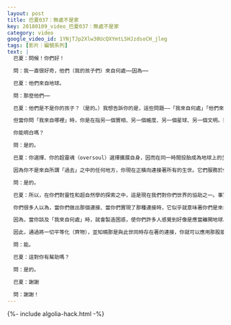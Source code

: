 ```yaml
---
layout: post
title: 巴夏037：無處不是家
key: 20180109_video_巴夏037：無處不是家
category: video
google_video_id: 1YNjTJp2Xlw30UcQXYmtLSHJzdsoCH_jleg
tags: [影片｜編號系列]
text: |
  巴夏：問候！你們好！

  問：我一直很好奇，他們（我的孩子們）來自何處⋯⋯因為⋯⋯

  巴夏：他們來自地球。

  問：那麼他們⋯⋯

  巴夏：他們是不是你的孩子？（是的。）我想告訴你的是，這些問題——「我來自何處」「他們來自何處」，在形而上學的學問中，真的是一種極為過時的理解。你來自靈（sprite）。如果你想要有一個具體的起源，那麼，你來自「一切萬有」（All-That-Is）的源頭。

  但當你問「我來自哪裡」時，你是在指另一個實相、另一個維度、另一個星球、另一個文明。我的回答是：你是來自地球，因為它是你在物質層面上出生的地方。而你真正想問的是——既然所有的生世同時存在著，既然萬事萬物同時存在著，你怎麼可能從任何其他的地方到來此處呢？

  你能明白嗎？

  問：是的。

  巴夏：你選擇、你的超靈魂（oversoul）選擇擴展自身，因而在同一時間投胎成為地球上的生命。這個超靈魂在其他面向，其他的地球生世，其他的文明以及實相的其他領域中亦擁有其他的自身擴展，而它們同時存在著。所以，當你問及「我來自何處時」，其實換句話說，用更加現代的語句來表達即是「此時此刻，我的這個生世，在與哪些同時存在的其他實相連接著，與哪些服務於我，助我定義我此生選擇要探索的主題的實相連接著？」這才是你真正所問。

  因為你不是來自所謂「過去」之中的任何地方，你現在正橫向連接著所有的生世。它們服務於你的這一世。與此同時，你其他的生世也都在做著相互的橫向連接，它們與你此生的經驗相連，來幫助、協助它們自己。它們「下載」一些可能與他們的生世之經驗有關的信息，這一切在同一時間進行著。（註：你也在下載，相互下載）能夠明白嗎？

  問：是的。

  巴夏：所以，在你們對靈性和超自然學的探索之中，這是現在我們對你們世界的協助之一。事實上，你們的某些定義在很多方面已經非常過時了，由於你們設計問題的方式，由於你們設計觀點的方式，那些定義本身就會讓你們的內心產生困惑。例如問道「我來自何處」。當你理解「萬物皆存在於同一時刻」時，那個問題就變得毫無意義。你會理解，你來自此刻-此處（hereand now），你會理解，你能覺知到的其它地方，是因為你變得更能覺知那些存在。而當你問及「我來自何處」時，那只不過是由於你的意識擴展到了一個程度，使得你變得能覺知到那些你與之相連的地方所致。

  你們很多人以為，當你們做出那個連接、當你們實現了那種連接時，它似乎就意味著你們是來自那裡。它真正意味的是你正變得越來越能覺知到你與那個地方的連接，明白嗎？（是的。）但既然你已選擇此生投胎地球，那麼，與那些與其他地方相連接的意義，都是為了讓你更加覺醒，更加意識到那些你從其他同時存在的平行生世中提取來的與你相關的信息，並讓你更有意識地去使用那個信息、使用那個能量，將它帶入地球。這就是在這個轉變時期裡，你要如何協助（揚升進程）的重點。

  因為，當你談及「我來自何處」時，就會製造困惑，使你們許多人感覺到好像是應當離開地球、回到「家鄉」，真相是：無處不是家。（home is everywhere）你是永恆的，你是無限的，你就是「全是」與「全在」。你所在之處即是家。所以，如果你將你的定義合理化、現代化，那將不是關於與地球分離、以試圖去到某處，或重新連接到你認為你來自的地方——那些你判定為比你所在之處（地球）更好的地方——而實際不是，它們只是不同罷了。

  因此，通過將一切平等化（齊物），並知曉那是與此世同時存在著的連接，你就可以應用那股能量去帶來那個振動。如果你更喜歡那個代表著其他生世的振動的話，你可以通過自身將那個振動帶入地球，並將其作為「你」在地球上的版本，以那個方式——那個其他的連接，那個其他的生世，那個其他的存有之方式去生活。而由此，得以讓全世界將你看作一個活生生的例子，一個能量的投射，讓他們明白自己亦可以做出這樣的選擇。這樣說能明白嗎？

  問：能。

  巴夏：這對你有幫助嗎？

  問：是的。

  巴夏：謝謝

  問：謝謝！
---
```


{%- include algolia-hack.html -%}

